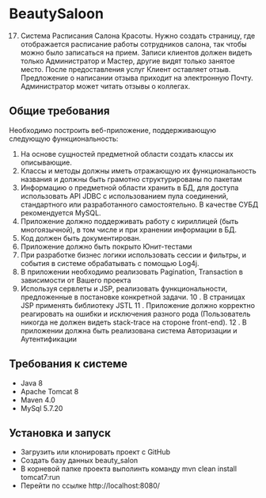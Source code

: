 # BeautySaloon
17. Система Расписания Салона Красоты. Нужно создать страницу, где
отображается расписание работы сотрудников салона, так чтобы можно было
записаться на прием. Записи клиентов должен видеть только
Администратор и Мастер, другие видят только занятое место. После
предоставления услуг Клиент оставляет отзыв. Предложение о написании
отзыва приходит на электронную Почту. Администратор может читать
отзывы о коллегах.
## Общие требования
Необходимо построить веб-приложение, поддерживающую следующую
функциональность:
1. На основе сущностей предметной области создать классы их
описывающие.
2. Классы и методы должны иметь отражающую их функциональность
названия и должны быть грамотно структурированы по пакетам
3. Информацию о предметной области хранить в БД, для доступа
использовать API JDBC с использованием пула соединений,
стандартного или разработанного самостоятельно. В качестве СУБД
рекомендуется MySQL.
4. Приложение должно поддерживать работу с кириллицей (быть
многоязычной), в том числе и при хранении информации в БД.
5. Код должен быть документирован.
6. Приложение должно быть покрыто Юнит-тестами
7. При разработке бизнес логики использовать сессии и фильтры, и
события в системе обрабатывать с помощью Log4j.
8. В приложении необходимо реализовать Pagination, Transaction в
зависимости от Вашего проекта
9. Используя сервлеты и JSP, реализовать функциональности,
предложенные в постановке конкретной задачи.
10 . В страницах JSP применять библиотеку JSTL
11 . Приложение должно корректно реагировать на ошибки и исключения
разного рода (Пользователь никогда не должен видеть stack-trace на
стороне front-end).
12 . В приложении должна быть реализована система Авторизации и
Аутентификации
## Требования к системе
* Java 8
* Apache Tomcat 8 
* Maven 4.0
* MySql 5.7.20
## Установка и запуск
* Загрузить или клонировать проект с GitHub
* Создать базу данных beauty_salon 
* В корневой папке проекта выполинть команду mvn clean install tomcat7:run
* Перейти по ссылке http://localhost:8080/
